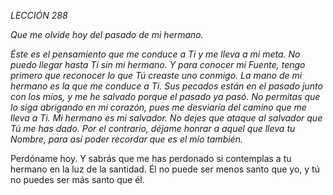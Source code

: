 *LECCIÓN 288*

*Que me olvide hoy del pasado de mi hermano.*

_Éste es el pensamiento que me conduce a Ti y me lleva a mi meta. No puedo llegar hasta Ti sin mi hermano. Y para conocer mi Fuente, tengo primero que reconocer lo que Tú creaste uno conmigo. La mano de mi hermano es la que me conduce a Ti. Sus pecados están en el pasado junto con los míos, y me he salvado porque el pasado ya pasó. No permitas que lo siga abrigando en mi corazón, pues me desviaría del camino que me lleva a Ti. Mi hermano es mi salvador. No dejes que ataque al salvador que Tú me has dado. Por el contrario, déjame honrar a aquel que lleva tu Nombre, para así poder recordar que es el mío también._

Perdóname hoy. Y sabrás que me has perdonado si contemplas a tu hermano en la luz de la santidad. Él no puede ser menos santo que yo, y tú no puedes ser más santo que él.